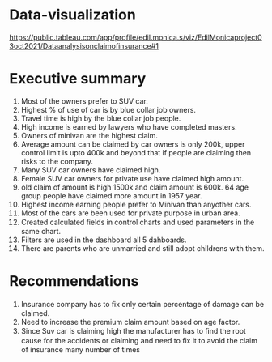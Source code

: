 # Data-visualization
https://public.tableau.com/app/profile/edil.monica.s/viz/EdilMonicaproject03oct2021/Dataanalysisonclaimofinsurance#1 


# Executive summary

1.	Most of the owners prefer to SUV car.
2.	Highest % of use of car is by blue collar job owners.
3.	Travel time is high by the blue collar job people.
4.	High income is earned by lawyers who have completed masters.
5.	Owners of minivan are the highest claim.
6.	Average amount can be claimed by car owners is only 200k, upper control limit is upto 400k and beyond that if people are claiming then risks to the company.
7.	Many SUV car owners have claimed high.
8.	Female SUV car owners for private use have claimed high amount.
9.	old claim of amount is high 1500k and claim amount is 600k. 64 age group people have claimed more amount in 1957 year.
10.	Highest income earning people prefer to Minivan than anyother cars.
11.	Most of the cars are been used for private purpose in urban area.
12.	Created calculated ﬁelds in control charts and used parameters in the same chart.
13.	Filters are used in the dashboard all 5 dahboards.
14.	There are parents who are unmarried and still adopt childrens with them.

# Recommendations

1.	Insurance company has to ﬁx only certain percentage of damage can be claimed.
2.	Need to increase the premium claim amount based on age factor.
3.	Since Suv car is claiming high the manufacturer has to ﬁnd the root cause for the accidents or claiming and need to ﬁx it to avoid the claim of insurance many number of times
